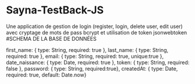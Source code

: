 # Sayna-TestBack-JS
Une application de gestion de login (register, login, delete user, edit user) avec cryptage de mots de pass bcrypt et utilisation de token jsonwebtoken
#SCHEMA DE LA BASE DE DONNÉES

  first_name: { type: String, required: true },
  last_name: { type: String, required: true },
  email: { type: String, required: true, unique:true },
  date_naissance: { type: Date, required: true },
  token: {  type: String, required: false },
  password: { type: String, required:true},
  createdAt: { type: Date, required: true, default: Date.now}
  
  
